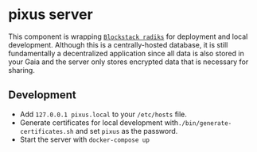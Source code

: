 # pixus server

This component is wrapping [`Blockstack radiks`](https://github.com/blockstack-radiks/radiks) for deployment and local development. Although this is a centrally-hosted database, it is still fundamentally a decentralized application since all data is also stored in your Gaia and the server only stores encrypted data that is necessary for sharing.

## Development

- Add `127.0.0.1 pixus.local` to your `/etc/hosts` file.
- Generate certificates for local development
  with`./bin/generate-certificates.sh` and set `pixus` as the password.
- Start the server with `docker-compose up`
